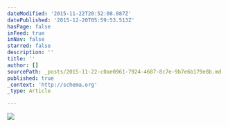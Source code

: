 ```yaml
---
dateModified: '2015-11-22T20:52:08.087Z'
datePublished: '2015-12-20T05:59:53.513Z'
hasPage: false
inFeed: true
inNav: false
starred: false
description: ''
title: ''
author: []
sourcePath: _posts/2015-11-22-c0ae0961-7924-4687-8c7e-9b7e6b179e8b.md
published: true
_context: 'http://schema.org'
_type: Article

---
```

![](https://the-grid-user-content.s3-us-west-2.amazonaws.com/dd0cf965-65f7-4d31-8ff9-ecceb06f2d3f.jpg)
